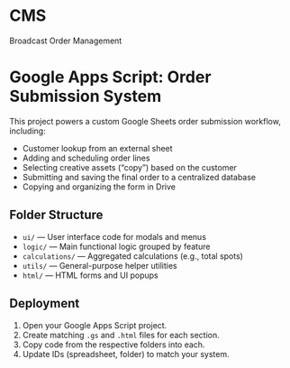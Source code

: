 # CMS
Broadcast Order Management 
# Google Apps Script: Order Submission System

This project powers a custom Google Sheets order submission workflow, including:
- Customer lookup from an external sheet
- Adding and scheduling order lines
- Selecting creative assets (“copy”) based on the customer
- Submitting and saving the final order to a centralized database
- Copying and organizing the form in Drive

## Folder Structure

- `ui/` — User interface code for modals and menus
- `logic/` — Main functional logic grouped by feature
- `calculations/` — Aggregated calculations (e.g., total spots)
- `utils/` — General-purpose helper utilities
- `html/` — HTML forms and UI popups

## Deployment

1. Open your Google Apps Script project.
2. Create matching `.gs` and `.html` files for each section.
3. Copy code from the respective folders into each.
4. Update IDs (spreadsheet, folder) to match your system.
